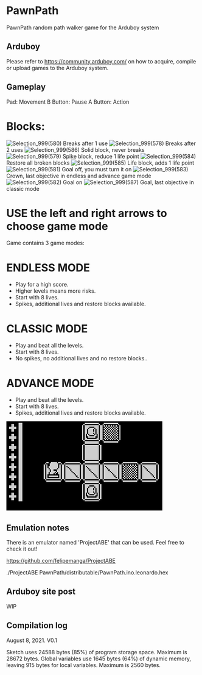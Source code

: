 # PawnPath

PawnPath random path walker game for the Arduboy system

## Arduboy

Please refer to https://community.arduboy.com/ on how to acquire, compile or upload games to the Arduboy system.

## Gameplay

Pad: Movement
B Button: Pause
A Button: Action

# Blocks:

![Selection_999(580)](https://user-images.githubusercontent.com/1568995/128645936-0a152a81-df2b-4a49-9918-d8c0af2ca36a.png) Breaks after 1 use
![Selection_999(578)](https://user-images.githubusercontent.com/1568995/128645887-37072af5-c2d5-41cb-8348-f72ec026e010.png) Breaks after 2 uses
![Selection_999(586)](https://user-images.githubusercontent.com/1568995/128646048-f5fee9f6-e05e-43f2-9dac-4fe027735c90.png) Solid block, never breaks
![Selection_999(579)](https://user-images.githubusercontent.com/1568995/128645913-1bf70c87-8498-4393-9998-bc07ec8aea5a.png) Spike block, reduce 1 life point
![Selection_999(584)](https://user-images.githubusercontent.com/1568995/128646001-cbb660e2-5853-4267-a1fa-b4ade7231876.png) Restore all broken blocks
![Selection_999(585)](https://user-images.githubusercontent.com/1568995/128646030-3ef93eb8-a42f-48f6-a363-895a9e3061d1.png) Life block, adds 1 life point
![Selection_999(581)](https://user-images.githubusercontent.com/1568995/128645953-f56c861c-aa23-4419-9a6d-ab492d72d333.png) Goal off, you must turn it on
![Selection_999(583)](https://user-images.githubusercontent.com/1568995/128645983-23664bc4-74b6-43d4-b615-d96269f9b8f4.png) Crown, last objective in endless and advance game mode
![Selection_999(582)](https://user-images.githubusercontent.com/1568995/128645977-898818f1-632f-4b5a-bc6b-7ff7947bdf00.png) Goal on
![Selection_999(587)](https://user-images.githubusercontent.com/1568995/128646075-79a96d74-e791-4032-9715-d34b5054280c.png) Goal, last objective in classic mode

# USE the left and right arrows to choose game mode

Game contains 3 game modes:

# ENDLESS MODE
- Play for a high score.
- Higher levels means more risks.
- Start with 8 lives.
- Spikes, additional lives and restore blocks available.

# CLASSIC MODE
- Play and beat all the levels.
- Start with 8 lives.
- No spikes, no additional lives and no restore blocks..

# ADVANCE MODE
- Play and beat all the levels.
- Start with 8 lives.
- Spikes, additional lives and restore blocks available.

![Alt Text](https://github.com/franalvarez21/PawnPath/blob/main/PawnPath/demo.gif)

## Emulation notes

There is an emulator named 'ProjectABE' that can be used. Feel free to check it out!

https://github.com/felipemanga/ProjectABE

./ProjectABE PawnPath/distributable/PawnPath.ino.leonardo.hex

## Arduboy site post

WIP

## Compilation log

August 8, 2021. V0.1

Sketch uses 24588 bytes (85%) of program storage space. Maximum is 28672 bytes.
Global variables use 1645 bytes (64%) of dynamic memory, leaving 915 bytes for local variables. Maximum is 2560 bytes.

